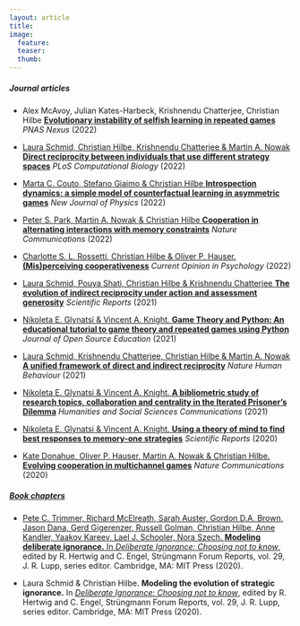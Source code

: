 ```yaml
---
layout: article
title:
image:
  feature:
  teaser:
  thumb:
---
```


<h5>Journal articles</h5>


- Alex McAvoy, Julian Kates-Harbeck, Krishnendu Chatterjee, Christian Hilbe
[**Evolutionary instability of selfish learning in repeated games**](https://academic.oup.com/pnasnexus/article/1/4/pgac141/6650683)
_PNAS Nexus_ (2022) <a href="papers/McAvoy_PNASNexus_2022"><i class="fa fa-file-pdf-o"></i>

- Laura Schmid, Christian Hilbe, Krishnendu Chatterjee & Martin A. Nowak
[**Direct reciprocity between individuals that use different strategy spaces**](https://journals.plos.org/ploscompbiol/article?id=10.1371/journal.pcbi.1010149)
_PLoS Computational Biology_ (2022) <a href="papers/Schmid_PLoSCB_2022"><i class="fa fa-file-pdf-o"></i>

- Marta C. Couto, Stefano Giaimo & Christian Hilbe 
[**Introspection dynamics: a simple model of counterfactual learning in asymmetric games**](https://iopscience.iop.org/article/10.1088/1367-2630/ac6f76)
_New Journal of Physics_ (2022) <a href="papers/Introspection_NJP_2022.pdf"><i class="fa fa-file-pdf-o"></i>

- Peter S. Park, Martin A. Nowak & Christian Hilbe
[**Cooperation in alternating interactions with memory constraints**](https://www.nature.com/articles/s41467-022-28336-2)
_Nature Communications_ (2022) <a href="papers/Park_NComms_2022"><i class="fa fa-file-pdf-o"></i>

- Charlotte S. L. Rossetti, Christian Hilbe & Oliver P. Hauser.
[**(Mis)perceiving cooperativeness**](https://www.sciencedirect.com/science/article/pii/S2352250X21000920)
_Current Opinion in Psychology_ (2022) <a href="papers/Misperceiving_Cooperativeness.pdf"><i class="fa fa-file-pdf-o"></i>

- Laura Schmid, Pouya Shati, Christian Hilbe & Krishnendu Chatterjee 
[**The evolution of indirect reciprocity under action and assessment generosity**](https://www.nature.com/articles/s41598-021-96932-1)
_Scientific Reports_ (2021) <a href="papers/Evolution_of_indirect_reciprocity_under_action.pdf"><i class="fa fa-file-pdf-o"></i>

- Nikoleta E. Glynatsi & Vincent A. Knight.
[**Game Theory and Python: An educational tutorial to game theory and repeated games using Python**](https://jose.theoj.org/papers/10.21105/jose.00078)
_Journal of Open Source Education_ (2021) <a href="papers/Game_theory_and_python.pdf"><i class="fa fa-file-pdf-o"></i>

- Laura Schmid, Krishnendu Chatterjee, Christian Hilbe & Martin A. Nowak 
[**A unified framework of direct and indirect reciprocity**](https://www.nature.com/articles/s41562-021-01114-8)
_Nature Human Behaviour_ (2021) <a href="papers/Schmid_Nature_Human_Behaviour.pdf"><i class="fa fa-file-pdf-o"></i>

- Nikoleta E. Glynatsi & Vincent A. Knight.
[**A bibliometric study of research topics, collaboration and centrality in the Iterated Prisoner’s Dilemma**](https://www.nature.com/articles/s41599-021-00718-9)
_Humanities and Social Sciences Communications_ (2021) <a href="papers/bibliometric_study.pdf"><i class="fa fa-file-pdf-o"></i>

- Nikoleta E. Glynatsi & Vincent A. Knight.
[**Using a theory of mind to find best responses to memory-one strategies**](https://www.nature.com/articles/s41598-020-74181-y)
_Scientific Reports_ (2020) <a href="papers/using_a_theory_of_mind.pdf"><i class="fa fa-file-pdf-o"></i>

- Kate Donahue, Oliver P. Hauser, Martin A. Nowak & Christian Hilbe.
[**Evolving cooperation in multichannel games**](https://www.nature.com/articles/s41467-020-17730-3)
_Nature Communications_ (2020) <a href="papers/Donahue_NComms_2020.pdf"><i class="fa fa-file-pdf-o"></i>

<h5>Book chapters</h5>

- Pete C. Trimmer, Richard McElreath, Sarah Auster, Gordon D.A. Brown, Jason Dana, Gerd Gigerenzer, Russell Golman, Christian Hilbe, Anne Kandler, Yaakov Kareev, Lael J. Schooler, Nora Szech.
**Modeling deliberate ignorance.** In [_Deliberate Ignorance: Choosing not to know_](https://mitpress.mit.edu/books/deliberate-ignorance), edited by R. Hertwig and C. Engel, Strüngmann Forum Reports, vol. 29, J. R. Lupp, series editor. Cambridge, MA: MIT Press (2020).

- Laura Schmid & Christian Hilbe. 
**Modeling the evolution of strategic ignorance.** In [_Deliberate Ignorance: Choosing not to know_](https://mitpress.mit.edu/books/deliberate-ignorance), edited by R. Hertwig and C. Engel, Strüngmann Forum Reports, vol. 29, J. R. Lupp, series editor. Cambridge, MA: MIT Press (2020).
